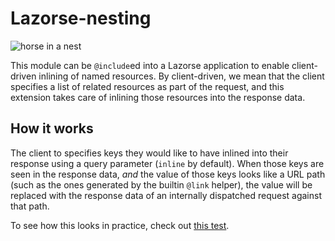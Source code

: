 # Lazorse-nesting

![horse in a nest](/BetSmartMedia/lazorse-nesting/raw/master/horsenest.png)

This module can be `@include`ed into a Lazorse application to enable
client-driven inlining of named resources. By client-driven, we mean that the
client specifies a list of related resources as part of the request, and this
extension takes care of inlining those resources into the response data.

## How it works

The client to specifies keys they would like to have inlined into their response
using a query parameter (``inline`` by default). When those keys are seen in the
response data, *and* the value of those keys looks like a URL path (such as the
ones generated by the builtin `@link` helper), the value will be replaced with
the response data of an internally dispatched request against that path.

To see how this looks in practice, check out [this test](/BetSmartMedia/lazorse-nesting/blob/master/test/nesting.test.coffee).
